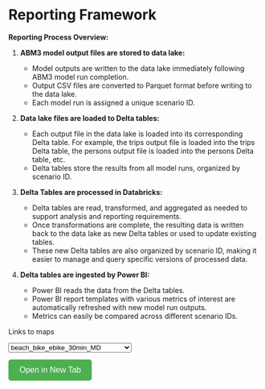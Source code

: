 # Reporting Framework

**Reporting Process Overview:**

1. **ABM3 model output files are stored to data lake:**
    - Model outputs are written to the data lake immediately following ABM3 model run completion.
     - Output CSV files are converted to Parquet format before writing to the data lake.
    - Each model run is assigned a unique scenario ID.

2. **Data lake files are loaded to Delta tables:**
    - Each output file in the data lake is loaded into its corresponding Delta table. For example, the trips output file is loaded into the trips Delta table, the persons output file is loaded into the persons Delta table, etc.
    - Delta tables store the results from all model runs, organized by scenario ID.

3. **Delta Tables are processed in Databricks:**
    - Delta tables are read, transformed, and aggregated as needed to support analysis and reporting requirements.
    - Once transformations are complete, the resulting data is written back to the data lake as new Delta tables or used to update existing tables.
    - These new Delta tables are also organized by scenario ID, making it easier to manage and query specific versions of processed data.

4. **Delta tables are ingested by Power BI:**
    - Power BI reads the data from the Delta tables.
    - Power BI report templates with various metrics of interest are automatically refreshed with new model run outputs.
    - Metrics can easily be compared across different scenario IDs.


Links to maps

<!-- Dropdown menu to select HTML files -->
<select id="htmlSelector">
    <option value="html/beach_bike_ebike_30min_MD.html">beach_bike_ebike_30min_MD</option>
    <option value="html/beach_bike_ebike_45min_MD.html">beach_bike_ebike_45min_MD</option>
    <option value="html/beach_drive_30min_MD.html">beach_drive_30min_MD</option>
    <option value="html/beach_drive_45min_MD.html">beach_drive_45min_MD</option>
    <option value="html/beach_microtransit_nev_30min_MD.html">beach_microtransit_nev_30min_MD</option>
    <option value="html/beach_microtransit_nev_45min_MD.html">beach_microtransit_nev_45min_MD</option>
    <option value="html/beach_transit_30min_MD.html">beach_transit_30min_MD</option>
    <option value="html/beach_transit_45min_MD.html">beach_transit_45min_MD</option>
    <option value="html/beach_walk_30min_MD.html">beach_walk_30min_MD</option>
    <option value="html/beach_walk_45min_MD.html">beach_walk_45min_MD</option>
    <option value="html/emp_all_tier_transit_30min_AM.html">emp_all_tier_transit_30min_AM</option>
    <option value="html/emp_all_tier_transit_45min_AM.html">emp_all_tier_transit_45min_AM</option>
    <option value="html/emp_tier1_transit_30min_AM.html">emp_tier1_transit_30min_AM</option>
    <option value="html/emp_tier1_transit_45min_AM.html">emp_tier1_transit_45min_AM</option>
    <option value="html/emp_tier2_transit_30min_AM.html">emp_tier2_transit_30min_AM</option>
    <option value="html/emp_tier2_transit_45min_AM.html">emp_tier2_transit_45min_AM</option>
    <option value="html/high_school_transit_30min_AM.html">high_school_transit_30min_AM</option>
    <option value="html/higher_edu_transit_30min_AM.html">higher_edu_transit_30min_AM</option>
    <option value="html/higher_edu_transit_45min_AM.html">higher_edu_transit_45min_AM</option>
    <option value="html/medical_bike_ebike_30min_MD.html">medical_bike_ebike_30min_MD</option>
    <option value="html/medical_drive_30min_MD.html">medical_drive_30min_MD</option>
    <option value="html/medical_microtransit_nev_30min_MD.html">medical_microtransit_nev_30min_MD</option>
    <option value="html/medical_transit_30min_MD.html">medical_transit_30min_MD</option>
    <option value="html/medical_walk_30min_MD.html">medical_walk_30min_MD</option>
    <option value="html/parks_bike_ebike_15min_MD.html">parks_bike_ebike_15min_MD</option>
    <option value="html/parks_drive_15min_MD.html">parks_drive_15min_MD</option>
    <option value="html/parks_microtransit_nev_15min_MD.html">parks_microtransit_nev_15min_MD</option>
    <option value="html/parks_transit_15min_MD.html">parks_transit_15min_MD</option>
    <option value="html/parks_walk_15min_MD.html">parks_walk_15min_MD</option>
    <option value="html/retail_bike_ebike_15min_MD.html">retail_bike_ebike_15min_MD</option>
    <option value="html/retail_drive_15min_MD.html">retail_drive_15min_MD</option>
    <option value="html/retail_microtransit_nev_15min_MD.html">retail_microtransit_nev_15min_MD</option>
    <option value="html/retail_transit_15min_MD.html">retail_transit_15min_MD</option>
    <option value="html/retail_walk_15min_MD.html">retail_walk_15min_MD</option>
</select>


<!-- Button to open the selected file in a new tab -->
<button id="openFileButton" style="
    padding: 10px 20px;
    border: 2px solid #4CAF50;
    background-color: #4CAF50;
    color: white;
    font-size: 16px;
    cursor: pointer;
    border-radius: 5px;
    transition: background-color 0.3s, border-color 0.3s;
">
    Open in New Tab
</button>

<script>
    document.getElementById('openFileButton').addEventListener('click', function() {
        var selectedFile = document.getElementById('htmlSelector').value;
        window.open(selectedFile, '_blank');  // Open the selected HTML file in a new tab
    });
</script>
